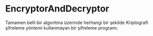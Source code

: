 # EncryptorAndDecryptor
Tamamen belli bir algoritma üzerinde herhangi bir şekilde Kriptografi şifreleme yöntemi kullanmayan bir şifreleme programı.
